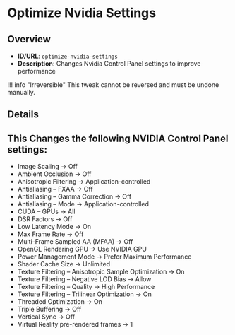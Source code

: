 # Optimize Nvidia Settings

## Overview
- **ID/URL**: `optimize-nvidia-settings`
- **Description**: Changes Nvidia Control Panel settings to improve performance

!!! info "Irreversible"
    This tweak cannot be reversed and must be undone manually.


## Details

## This Changes the following NVIDIA Control Panel settings:

- Image Scaling → Off
- Ambient Occlusion → Off
- Anisotropic Filtering → Application-controlled
- Antialiasing – FXAA → Off
- Antialiasing – Gamma Correction → Off
- Antialiasing – Mode → Application-controlled
- CUDA – GPUs → All
- DSR Factors → Off
- Low Latency Mode → On
- Max Frame Rate → Off
- Multi-Frame Sampled AA (MFAA) → Off
- OpenGL Rendering GPU → Use NVIDIA GPU
- Power Management Mode → Prefer Maximum Performance
- Shader Cache Size → Unlimited
- Texture Filtering – Anisotropic Sample Optimization → On
- Texture Filtering – Negative LOD Bias → Allow
- Texture Filtering – Quality → High Performance
- Texture Filtering – Trilinear Optimization → On
- Threaded Optimization → On
- Triple Buffering → Off
- Vertical Sync → Off
- Virtual Reality pre-rendered frames → 1
